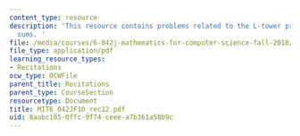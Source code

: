 ```yaml
---
content_type: resource
description: 'This resource contains problems related to the L-tower problem, double
  sums. '
file: /media/courses/6-042j-mathematics-for-computer-science-fall-2010/8aabc1050ffc9f74ceeea7b361a58b9c_MIT6_042JF10_rec12.pdf
file_type: application/pdf
learning_resource_types:
- Recitations
ocw_type: OCWFile
parent_title: Recitations
parent_type: CourseSection
resourcetype: Document
title: MIT6_042JF10_rec12.pdf
uid: 8aabc105-0ffc-9f74-ceee-a7b361a58b9c
---
```

